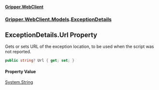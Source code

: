 #### [Gripper.WebClient](index 'index')
### [Gripper.WebClient.Models](Gripper_WebClient_Models 'Gripper.WebClient.Models').[ExceptionDetails](Gripper_WebClient_Models_ExceptionDetails 'Gripper.WebClient.Models.ExceptionDetails')
## ExceptionDetails.Url Property
Gets or sets URL of the exception location, to be used when the script was not reported.  
```csharp
public string? Url { get; set; }
```
#### Property Value
[System.String](https://docs.microsoft.com/en-us/dotnet/api/System.String 'System.String')
